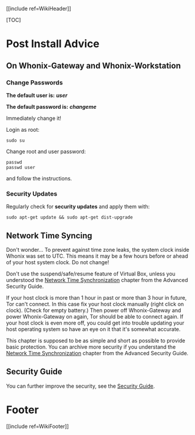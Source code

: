 [[include ref=WikiHeader]]

[TOC]

# Post Install Advice #
## On Whonix-Gateway and Whonix-Workstation ##
### Change Passwords ###
**The default user is:** ***user***

**The default password is:** ***changeme***

Immediately change it!

Login as root:

    sudo su

Change root and user password:

    passwd
    passwd user

and follow the instructions.

### Security Updates ###
Regularly check for **security updates** and apply them with:

    sudo apt-get update && sudo apt-get dist-upgrade

## Network Time Syncing ##
Don't wonder... To prevent against time zone leaks, the system clock inside Whonix was set to UTC. This means it may be a few hours before or ahead of your host system clock. Do not change!

Don't use the suspend/safe/resume feature of Virtual Box, unless you understood the [Network Time Synchronization](https://sourceforge.net/p/whonix/wiki/Advanced%20Security%20Guide/#network-time-synchronization) chapter from the Advanced Security Guide.

If your host clock is more than 1 hour in past or more than 3 hour in future, Tor can't connect. In this case fix your host clock manually (right click on clock). (Check for empty battery.) Then power off Whonix-Gateway and power Whonix-Gateway on again, Tor should be able to connect again. If your host clock is even more off, you could get into trouble updating your host operating system so have an eye on it that it's somewhat accurate.

This chapter is supposed to be as simple and short as possible to provide basic protection. You can archive more security if you understand the [Network Time Synchronization](https://sourceforge.net/p/whonix/wiki/Advanced%20Security%20Guide/#network-time-synchronization) chapter from the Advanced Security Guide.

## Security Guide ##
You can further improve the security, see the [Security Guide](https://sourceforge.net/p/whonix/wiki/Security%20Guide/).

# Footer #
[[include ref=WikiFooter]]